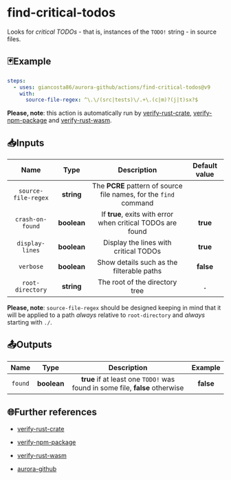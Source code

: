 # find-critical-todos

Looks for _critical TODOs_ - that is, instances of the `TODO!` string - in source files.

## 🃏Example

```yaml
steps:
  - uses: giancosta86/aurora-github/actions/find-critical-todos@v9
    with:
      source-file-regex: ^\.\/(src|tests)\/.+\.(c|m)?(j|t)sx?$
```

**Please, note**: this action is automatically run by [verify-rust-crate](../verify-rust-crate/README.md), [verify-npm-package](../verify-npm-package/README.md) and [verify-rust-wasm](../verify-rust-wasm/README.md).

## 📥Inputs

|        Name         |    Type     |                            Description                            | Default value |
| :-----------------: | :---------: | :---------------------------------------------------------------: | :-----------: |
| `source-file-regex` | **string**  | The **PCRE** pattern of source file names, for the `find` command |               |
|  `crash-on-found`   | **boolean** |    If **true**, exits with error when critical TODOs are found    |   **true**    |
|   `display-lines`   | **boolean** |               Display the lines with critical TODOs               |   **true**    |
|      `verbose`      | **boolean** |             Show details such as the filterable paths             |   **false**   |
|  `root-directory`   | **string**  |                  The root of the directory tree                   |     **.**     |

**Please, note**: `source-file-regex` should be designed keeping in mind that it will be applied to a path _always_ relative to `root-directory` and _always_ starting with `./`.

## 📤Outputs

|  Name   |    Type     |                                 Description                                  |  Example  |
| :-----: | :---------: | :--------------------------------------------------------------------------: | :-------: |
| `found` | **boolean** | **true** if at least one `TODO!` was found in some file, **false** otherwise | **false** |

## 🌐Further references

- [verify-rust-crate](../verify-rust-crate/README.md)

- [verify-npm-package](../verify-npm-package/README.md)

- [verify-rust-wasm](../verify-rust-wasm/README.md)

- [aurora-github](../../README.md)
